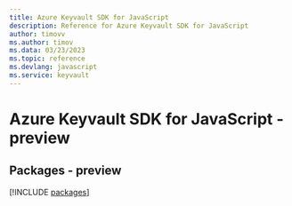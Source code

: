 ```yaml
---
title: Azure Keyvault SDK for JavaScript
description: Reference for Azure Keyvault SDK for JavaScript
author: timovv
ms.author: timov
ms.data: 03/23/2023
ms.topic: reference
ms.devlang: javascript
ms.service: keyvault
---
```

# Azure Keyvault SDK for JavaScript - preview
## Packages - preview
[!INCLUDE [packages](keyvault-index.md)]